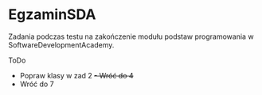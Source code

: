 # EgzaminSDA
Zadania podczas testu na zakończenie modułu podstaw programowania w SoftwareDevelopmentAcademy.

ToDo
- Popraw klasy w zad 2
~~- Wróć do 4~~
- Wróć do 7